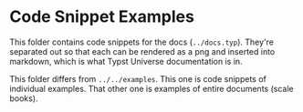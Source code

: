 # Code Snippet Examples

This folder contains code snippets for the docs (`../docs.typ`).
They're separated out so that each can be rendered as a png and inserted into markdown, which is what Typst Universe documentation is in.

This folder differs from `../../examples`. This one is code snippets of individual examples. That other one is examples of entire documents (scale books).
